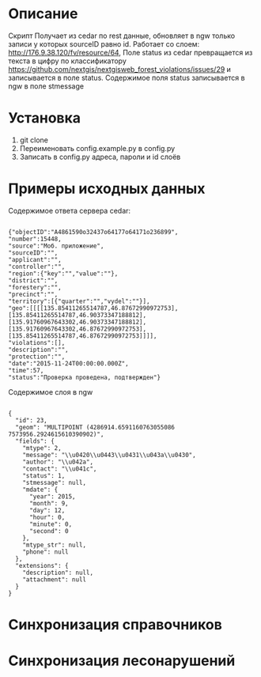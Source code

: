 # Описание

Скрипт Получает из cedar по rest данные, обновляет в ngw только записи у которых sourceID равно id. Работает со слоем: http://176.9.38.120/fv/resource/64, 
Поле status из cedar превращается из текста в цифру по классификатору https://github.com/nextgis/nextgisweb_forest_violations/issues/29 и записывается в поле status. 
Содержимое поля status записывается в ngw в поле stmessage 

# Установка

1. git clone
2. Переименовать config.example.py в config.py
3. Записать в config.py адреса, пароли и id слоёв

# Примеры исходных данных



Содержимое ответа сервера cedar:

```

{"objectID":"A4861590o32437o64177o64171o236899",
"number":15448,
"source":"Моб. приложение",
"sourceID":"",
"applicant":"",
"controller":"",
"region":{"key":"","value":""},
"district":"",
"forestery":"",
"precinct":"",
"territory":[{"quarter":"","vydel":""}],
"geo":[[[[135.85411265514787,46.87672990972753],[135.85411265514787,46.90373347188812],[135.91760967643302,46.90373347188812],[135.91760967643302,46.87672990972753],[135.85411265514787,46.87672990972753]]]],
"violations":[],
"description":"",
"protection":"",
"date":"2015-11-24T00:00:00.000Z",
"time":57,
"status":"Проверка проведена, подтвержден"}

```

Содержимое слоя в ngw

```

{
  "id": 23,
  "geom": "MULTIPOINT (4286914.6591160763055086 7573956.2924615610390902)",
  "fields": {
    "mtype": 2,
    "message": "\\u0420\\u0443\\u0431\\u043a\\u0430",
    "author": "\\u042a",
    "contact": "\\u041c",
    "status": 1,
    "stmessage": null,
    "mdate": {
      "year": 2015,
      "month": 9,
      "day": 12,
      "hour": 0,
      "minute": 0,
      "second": 0
    },
    "mtype_str": null,
    "phone": null
  },
  "extensions": {
    "description": null,
    "attachment": null
  }
}

```

# Синхронизация справочников

# Синхронизация лесонарушений

